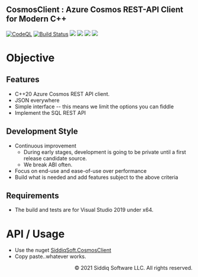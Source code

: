 CosmosClient : Azure Cosmos REST-API Client for Modern C++
-------------------------------------------
<!-- badges -->
[![CodeQL](https://github.com/SiddiqSoft/CosmosClient/actions/workflows/codeql-analysis.yml/badge.svg)](https://github.com/SiddiqSoft/CosmosClient/actions/workflows/codeql-analysis.yml)
[![Build Status](https://dev.azure.com/siddiqsoft/siddiqsoft/_apis/build/status/SiddiqSoft.CosmosClient?branchName=main)](https://dev.azure.com/siddiqsoft/siddiqsoft/_build/latest?definitionid=15&branchName=main)
![](https://img.shields.io/nuget/v/SiddiqSoft.CosmosClient)
![](https://img.shields.io/github/v/tag/SiddiqSoft/CosmosClient)
![](https://img.shields.io/azure-devops/tests/siddiqsoft/siddiqsoft/15)
![](https://img.shields.io/azure-devops/coverage/siddiqsoft/siddiqsoft/15)
<!-- end badges -->

# Objective

## Features
- C++20 Azure Cosmos REST API client.
- JSON everywhere
- Simple interface -- this means we limit the options you can fiddle
- Implement the SQL REST API

## Development Style

- Continuous improvement
  - During early stages, development is going to be private until a first release candidate source.
  - We break ABI often.
- Focus on end-use and ease-of-use over performance
- Build what is needed and add features subject to the above criteria

## Requirements
- The build and tests are for Visual Studio 2019 under x64.

# API / Usage
- Use the nuget [SiddiqSoft.CosmosClient](https://www.nuget.org/packages/SiddiqSoft.CosmosClient/)
- Copy paste..whatever works.


<p align="right">
&copy; 2021 Siddiq Software LLC. All rights reserved.
</p>
